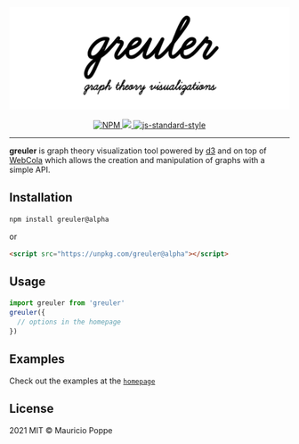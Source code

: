<p align="center">
  <a href="http://mauriciopoppe.github.io/greuler/">
    <img src="./public/src/banner.svg" alt="greuler logo">
  </a>
</p>

<p align="center">
  <a href="https://npmjs.org/package/greuler">
    <img src="https://img.shields.io/npm/v/greuler.svg?style=flat" alt="NPM">
  </a>
  <a href="https://github.com/mauriciopoppe/greuler/workflows/CI">
    <img src="https://github.com/mauriciopoppe/greuler/workflows/CI/badge.svg" />
  </a>
  <a href="https://github.com/feross/standard">
    <img src="https://img.shields.io/badge/code%20style-standard-blue" alt="js-standard-style">
  </a>
</p>

---

<b>greuler</b> is graph theory visualization tool powered by <a href="http://d3js.org/">d3</a>
and on top of <a href="http://marvl.infotech.monash.edu/webcola/">WebCola</a>
which allows the creation and manipulation of graphs with a simple API.

## Installation

```sh
npm install greuler@alpha
```

or

```html
<script src="https://unpkg.com/greuler@alpha"></script>
```

## Usage

```js
import greuler from 'greuler'
greuler({
  // options in the homepage
})
```

## Examples

Check out the examples at the [`homepage`](http://mauriciopoppe.github.io/greuler/)

## License

2021 MIT © Mauricio Poppe

[npm-image]: https://img.shields.io/npm/v/greuler.svg?style=flat
[npm-url]: https://npmjs.org/package/greuler
